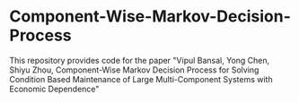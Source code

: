 # Component-Wise-Markov-Decision-Process
This repository provides code for the paper "Vipul Bansal, Yong Chen, Shiyu Zhou, Component-Wise  Markov Decision Process for Solving Condition Based Maintenance of Large Multi-Component Systems with Economic Dependence" 
